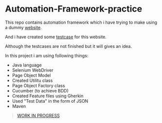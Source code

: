 # Automation-Framework-practice
This repo contains automation framework which i have trying to make using a dummy [website](https://rahulshettyacademy.com/seleniumPractise/#/).

And i have created some [testcase](https://docs.google.com/spreadsheets/d/1dMsE50kiIePRwSjyk7W1baRD4LiG42CL7dozgxCFlMU/edit?usp=sharing) for this website.

Although the testcases are not finished but it will gives an idea.

In this project i am using following things:
- Java language
- Selenium WebDriver
- Page Object Model
- Created Utilitu class
- Page Object Factory class
- Cucumber (to achieve BDD)
- Created Feature files using Gherkin
- Used "Test Data" in the form of JSON
- Maven

>[WORK IN PROGRESS](#)
